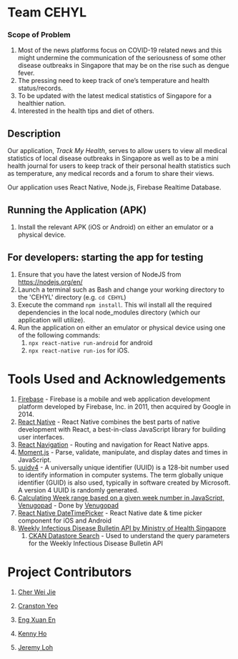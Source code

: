 # Team CEHYL

### Scope of Problem

1. Most of the news platforms focus on COVID-19 related news and this might undermine the communication of the seriousness of some other disease outbreaks in Singapore that may be on the rise such as dengue fever.
1. The pressing need to keep track of one’s temperature and health status/records.
1. To be updated with the latest medical statistics of Singapore for a healthier nation.
1. Interested in the health tips and diet of others.

## Description

Our application, _Track My Health_, serves to allow users to view all medical statistics of local disease outbreaks in Singapore as well as to be a mini health journal for users to keep track of their personal health statistics such as temperature, any medical records and a forum to share their views.

Our application uses React Native, Node.js, Firebase Realtime Database.

## Running the Application (APK)

1. Install the relevant APK (iOS or Android) on either an emulator or a physical device.

## For developers: starting the app for testing

1. Ensure that you have the latest version of NodeJS from https://nodejs.org/en/
1. Launch a terminal such as Bash and change your working directory to the 'CEHYL' directory (e.g. `cd CEHYL`)
1. Execute the command `npm install`. This wil install all the required dependencies in the local node_modules directory (which our application will utilize).
1. Run the application on either an emulator or physical device using one of the following commands:
   1. `npx react-native run-android` for android
   1. `npx react-native run-ios` for iOS.

# Tools Used and Acknowledgements

1. [Firebase](https://firebase.google.com/) - Firebase is a mobile and web application development platform developed by Firebase, Inc. in 2011, then acquired by Google in 2014.
1. [React Native](https://reactnative.dev/) - React Native combines the best parts of native development with React, a best-in-class JavaScript library for building user interfaces.
1. [React Navigation](https://reactnavigation.org/) - Routing and navigation for React Native apps.
1. [Moment.js](https://momentjs.com/) - Parse, validate, manipulate, and display dates and times in JavaScript.
1. [uuidv4](https://www.npmjs.com/package/uuidv4) - A universally unique identifier (UUID) is a 128-bit number used to identify information in computer systems. The term globally unique identifier (GUID) is also used, typically in software created by Microsoft. A version 4 UUID is randomly generated.
1. [Calculating Week range based on a given week number in JavaScript, Venugopad](https://codepen.io/Venugopal46/pen/WrxdLY?__cf_chl_jschl_tk__=f8425b4362625b17052849c92a4311917a38ebc8-1591192284-0-AbnmB2HqwIVluQzaxWSgVIdzkoQphTk4JgOTgp7fHySaJFPAFKkBF9C-hYeRwO_eqh2zFSka6XGiDnee43u-YmkNm2MKJmdojz8ou0_m4Chy9VcDj62aS0PCYysdQfGjMx-d2nN2f-zVP-pqsxcYWsWxV82xwPKD0QC2v7T3JuKl5D1KOb0kIAB-DOTPf2iECyeUeKtIsqRMq3oo2AZTRde6JC7QfvT1RM4FR1c6gw8JleGeDZ4NdpXdZ_8TXKjwO_CWkyzLCKKzCcf8g-i8XQDZs3V2DZ0Tea6A9gMZn7t06s00Xk7E9QOAc9IRzaytvl0clFYxccjWeh1HmG7-aC2iUpk0NAztvD2DslwPNlSa) - Done by [Venugopad](https://codepen.io/Venugopal46)
1. [React Native DateTimePicker](https://github.com/react-native-community/datetimepicker) - React Native date & time picker component for iOS and Android
1. [Weekly Infectious Disease Bulletin API by Ministry of Health Singapore](https://data.gov.sg/dataset/weekly-infectious-disease-bulletin-cases)
   1. [CKAN Datastore Search](https://data.gov.sg/dataset/ckan-datastore-search) - Used to understand the query parameters for the Weekly Infectious Disease Bulletin API

# Project Contributors

1. [Cher Wei Jie](https://github.com/Cherweijie)

1. [Cranston Yeo](https://github.com/CranstonYeo)

1. [Eng Xuan En](https://github.com/Exeexe93)

1. [Kenny Ho](https://github.com/khsc96)

1. [Jeremy Loh](https://github.com/JeremyLoh)
